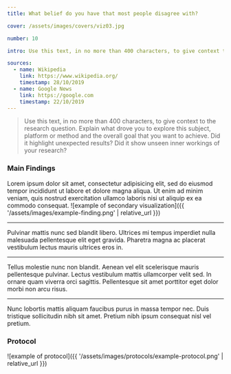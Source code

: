 ```yaml
---
title: What belief do you have that most people disagree with?

cover: /assets/images/covers/viz03.jpg

number: 10

intro: Use this text, in no more than 400 characters, to give context to the research question. Explain what drove you to explore this subject, platform or method and the overall goal that you want to achieve. Did it highlight unexpected results? Did it show unseen inner workings of your research?

sources:
  - name: Wikipedia
    link: https://www.wikipedia.org/
    timestamp: 28/10/2019
  - name: Google News
    link: https://google.com
    timestamp: 22/10/2019
---
```


> Use this text, in no more than 400 characters, to give context to the research question. Explain what drove you to explore this subject, platform or method and the overall goal that you want to achieve. Did it highlight unexpected results? Did it show unseen inner workings of your research?

### Main Findings
Lorem ipsum dolor sit amet, consectetur adipisicing elit, sed do eiusmod tempor incididunt ut labore et dolore magna aliqua. Ut enim ad minim veniam, quis nostrud exercitation ullamco laboris nisi ut aliquip ex ea commodo consequat.
![example of secondary visualization]({{ '/assets/images/example-finding.png' | relative_url }})

***

Pulvinar mattis nunc sed blandit libero. Ultrices mi tempus imperdiet nulla malesuada pellentesque elit eget gravida. Pharetra magna ac placerat vestibulum lectus mauris ultrices eros in.

***

Tellus molestie nunc non blandit. Aenean vel elit scelerisque mauris pellentesque pulvinar. Lectus vestibulum mattis ullamcorper velit sed. In ornare quam viverra orci sagittis. Pellentesque sit amet porttitor eget dolor morbi non arcu risus.

***

Nunc lobortis mattis aliquam faucibus purus in massa tempor nec. Duis tristique sollicitudin nibh sit amet. Pretium nibh ipsum consequat nisl vel pretium.

### Protocol

![example of protocol]({{ '/assets/images/protocols/example-protocol.png' | relative_url }})

